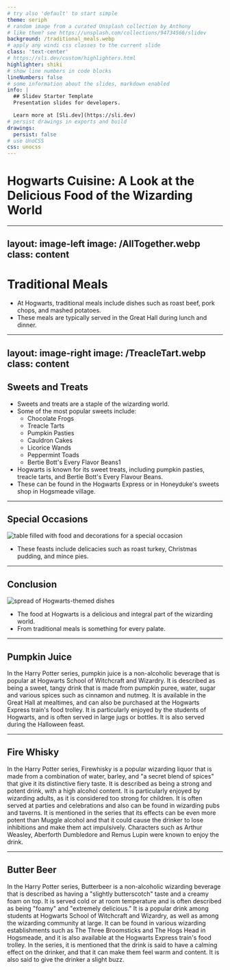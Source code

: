 ```yaml
---
# try also 'default' to start simple
theme: seriph
# random image from a curated Unsplash collection by Anthony
# like them? see https://unsplash.com/collections/94734566/slidev
background: /traditional_meals.webp
# apply any windi css classes to the current slide
class: 'text-center'
# https://sli.dev/custom/highlighters.html
highlighter: shiki
# show line numbers in code blocks
lineNumbers: false
# some information about the slides, markdown enabled
info: |
  ## Slidev Starter Template
  Presentation slides for developers.

  Learn more at [Sli.dev](https://sli.dev)
# persist drawings in exports and build
drawings:
  persist: false
# use UnoCSS
css: unocss
---
```


# Hogwarts Cuisine: A Look at the Delicious Food of the Wizarding World
[//]: # (![banquet table filled with Hogwarts-themed dishes]&#40;/traditional_meals.webp&#41;)

---
layout: image-left
image: /AllTogether.webp
class: content
---

# Traditional Meals
  - At Hogwarts, traditional meals include dishes such as roast beef, pork chops, and mashed potatoes.
  - These meals are typically served in the Great Hall during lunch and dinner.
---
layout: image-right
image: /TreacleTart.webp
class: content
---
## Sweets and Treats
- Sweets and treats are a staple of the wizarding world.
- Some of the most popular sweets include: 
  - Chocolate Frogs
  - Treacle Tarts
  - Pumpkin Pasties
  - Cauldron Cakes
  - Licorice Wands
  - Peppermint Toads
  - Bertie Bott's Every Flavor Beans1
- Hogwarts is known for its sweet treats, including pumpkin pasties, treacle tarts, and Bertie Bott's Every Flavour Beans.
- These can be found in the Hogwarts Express or in Honeyduke's sweets shop in Hogsmeade village.
---

## Special Occasions
![table filled with food and decorations for a special occasion](image-url) 
- These feasts include delicacies such as roast turkey, Christmas pudding, and mince pies.

---

## Conclusion
![spread of Hogwarts-themed dishes](image-url)

- The food at Hogwarts is a delicious and integral part of the wizarding world.
- From traditional meals is something for every palate.

---

## Pumpkin Juice
In the Harry Potter series, pumpkin juice is a non-alcoholic beverage that is popular at Hogwarts School of Witchcraft and Wizardry. It is described as being a sweet, tangy drink that is made from pumpkin puree, water, sugar and various spices such as cinnamon and nutmeg. It is available in the Great Hall at mealtimes, and can also be purchased at the Hogwarts Express train's food trolley. It is particularly enjoyed by the students of Hogwarts, and is often served in large jugs or bottles. It is also served during the Halloween feast.

---

## Fire Whisky
In the Harry Potter series, Firewhisky is a popular wizarding liquor that is made from a combination of water, barley, and "a secret blend of spices" that give it its distinctive fiery taste. It is described as being a strong and potent drink, with a high alcohol content. It is particularly enjoyed by wizarding adults, as it is considered too strong for children. It is often served at parties and celebrations and also can be found in wizarding pubs and taverns. It is mentioned in the series that its effects can be even more potent than Muggle alcohol and that it could cause the drinker to lose inhibitions and make them act impulsively. Characters such as Arthur Weasley, Aberforth Dumbledore and Remus Lupin were known to enjoy the drink.

---

## Butter Beer
In the Harry Potter series, Butterbeer is a non-alcoholic wizarding beverage that is described as having a "slightly butterscotch" taste and a creamy foam on top. It is served cold or at room temperature and is often described as being "foamy" and "extremely delicious." It is a popular drink among students at Hogwarts School of Witchcraft and Wizardry, as well as among the wizarding community at large. It can be found in various wizarding establishments such as The Three Broomsticks and The Hogs Head in Hogsmeade, and it is also available at the Hogwarts Express train's food trolley. In the series, it is mentioned that the drink is said to have a calming effect on the drinker, and that it can make them feel warm and content. It is also said to give the drinker a slight buzz.


